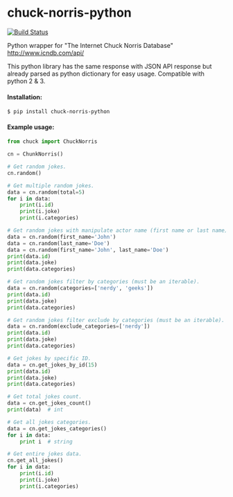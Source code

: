 # chuck-norris-python
[![Build Status](https://travis-ci.org/Keda87/chuck-norris-python.svg?branch=master)](https://travis-ci.org/Keda87/chuck-norris-python)

Python wrapper for "The Internet Chuck Norris Database" http://www.icndb.com/api/

This python library has the same response with JSON API response but already parsed as python dictionary for easy usage.
Compatible with python 2 & 3.

#### Installation:
`$ pip install chuck-norris-python`

#### Example usage:
```python
from chuck import ChuckNorris

cn = ChunkNorris()

# Get random jokes.
cn.random()

# Get multiple random jokes.
data = cn.random(total=5)
for i in data:
    print(i.id)
    print(i.joke)
    print(i.categories)

# Get random jokes with manipulate actor name (first name or last name).
data = cn.random(first_name='John')
data = cn.random(last_name='Doe')
data = cn.random(first_name='John', last_name='Doe')
print(data.id)
print(data.joke)
print(data.categories)

# Get random jokes filter by categories (must be an iterable).
data = cn.random(categories=['nerdy', 'geeks'])
print(data.id)
print(data.joke)
print(data.categories)

# Get random jokes filter exclude by categories (must be an iterable).
data = cn.random(exclude_categories=['nerdy'])
print(data.id)
print(data.joke)
print(data.categories)

# Get jokes by specific ID.
data = cn.get_jokes_by_id(15)
print(data.id)
print(data.joke)
print(data.categories)

# Get total jokes count.
data = cn.get_jokes_count()
print(data)  # int

# Get all jokes categories.
data = cn.get_jokes_categories()
for i in data:
    print i  # string

# Get entire jokes data.
cn.get_all_jokes()
for i in data:
    print(i.id)
    print(i.joke)
    print(i.categories)
```

